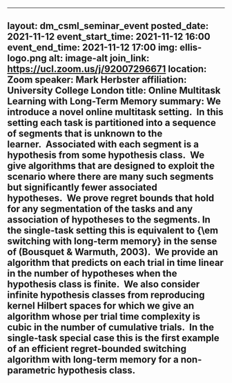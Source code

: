 ---
layout: dm_csml_seminar_event
posted_date: 2021-11-12
event_start_time: 2021-11-12 16:00
event_end_time: 2021-11-12 17:00
img: ellis-logo.png
alt: image-alt
join_link: https://ucl.zoom.us/j/92007296671
location: Zoom
speaker: Mark Herbster
affiliation: University College London
title: Online Multitask Learning with Long-Term Memory
summary: We introduce a novel online multitask setting.  In this setting each task is partitioned into a sequence of segments that is unknown to the learner.  Associated with each segment is a hypothesis from some hypothesis class.  We give algorithms that are designed to exploit the scenario where there are many such segments but significantly fewer associated hypotheses.  We prove regret bounds that hold for any segmentation of the tasks and any association of hypotheses to the segments. In the single-task setting this is equivalent to {\em switching with long-term memory} in the sense of (Bousquet & Warmuth, 2003).  We provide an algorithm that predicts on each trial in time linear in the number of hypotheses when the hypothesis class is finite.  We also consider infinite hypothesis classes from reproducing kernel Hilbert spaces for which we give an algorithm whose per trial time complexity is cubic in the number of cumulative trials.  In the single-task special case this is the first example of an efficient regret-bounded switching algorithm with long-term memory for a non-parametric hypothesis class.
--

